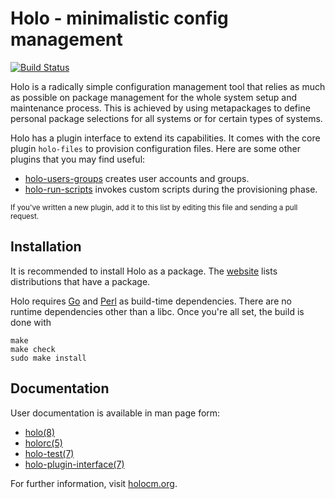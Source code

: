 # Holo - minimalistic config management

[![Build Status](https://travis-ci.org/holocm/holo.svg?branch=master)](https://travis-ci.org/holocm/holo)

Holo is a radically simple configuration management tool that relies as much as
possible on package management for the whole system setup and maintenance
process. This is achieved by using metapackages to define personal package
selections for all systems or for certain types of systems.

Holo has a plugin interface to extend its capabilities. It comes with the core
plugin `holo-files` to provision configuration files. Here are some other
plugins that you may find useful:

* [holo-users-groups](https://github.com/holocm/holo-users-groups) creates user
  accounts and groups.
* [holo-run-scripts](https://github.com/holocm/holo-run-scripts) invokes custom
  scripts during the provisioning phase.

<small>If you've written a new plugin, add it to this list by editing this file
and sending a pull request.</small>

## Installation

It is recommended to install Holo as a package. The
[website](http://holocm.org) lists distributions that have a package.

Holo requires [Go](https://golang.org) and [Perl](https://perl.org) as
build-time dependencies. There are no runtime dependencies other than a libc.
Once you're all set, the build is done with

```
make
make check
sudo make install
```

## Documentation

User documentation is available in man page form:

* [holo(8)](doc/holo.8.pod)
* [holorc(5)](doc/holorc.5.pod)
* [holo-test(7)](doc/holo-test.7.pod)
* [holo-plugin-interface(7)](doc/holo-plugin-interface.7.pod)

For further information, visit [holocm.org](http://holocm.org).

